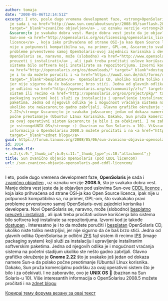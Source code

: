 ```yaml
---
author: tomaja
date: "2008-05-06T12:14:51Z"
excerpt: I eto, posle dugo vremena development faze, <strong>OpenSolaris</strong>
  je sada i <a href="http://www.sun.com/aboutsun/pr/2008-05/sunflash.20080505.2.xml"
  target="_blank">zvanično objavljen</a> , uz oznaku verzije <strong>2008.5</strong>,
  &scaron;to je svakako dobra vest. Manje dobra vest jeste da je objavljen pod uslovima
  Sun-ove <a href="http://opensolaris.org/os/licensing/opensolaris_license/">CDDL
  licence</a> , koja iako prihvaćena od strane OSI-ja kao Open Source licenca, ipak
  nije u potpunosti kompatibilna sa, na primer, GPL-om, &scaron;to svakakako pravi
  probleme prvenstveno samoj OpenSolaris-ovoj zajednici korisnika i developera. Novi
  OpenSolaris se, naravno, može (slobodno) <a href="http://www.opensolaris.com/get/index.html">besplatno
  preuzeti i instalirati</a> , ali ipak treba pročitati uslove kori&scaron;ćenja bilo
  sistema bilo softvera koji instalirate sa repozitorijuma. Izvorni kod je takođe
  <a href="http://opensolaris.org/os/downloads/" target="_blank">dostupan</a> . Interesatno
  je i to da možete poručiti i <a href="https://www2.sun.de/dct/forms/reg_us_2307_228_0.jsp"
  target="_blank">besplatan</a>  OpenSolaris CD, ukoliko niste toliko nestrpljivi,
  jer nije sigurno da će ba&scaron; brzo stići. Jedna od glavnih odlika OpenSolarisa
  je odlični <a href="http://opensolaris.org/os/community/zfs/" target="_blank">ZFS</a>  fajl
  sistem ili recimo <a href="http://opensolaris.org/os/project/pkg/" target="_blank">IPS</a>  (image
  packaging system) koji služi za instalaciju i upravljenje instaliranim softverskim
  paketima. Jedna od njegovih odlika je i mogućnost vraćanja sistema na početni stadijum
  ukoliko ste ne&scaron;to gadno zabrljali. Glavno grafičko okruženje je <strong>Gnome
  2.22</strong> &scaron;to je svakako jo&scaron; jedan od dokaza namere Sun-a da polako
  počne preotimanje (Ubuntu) LInux korisnika. Dakako, Sun pruža komercijalnu podr&scaron;ku
  za ovaj operativni sistem &scaron;to je bilo i za očekivati. I ne zaboravite, ovo
  je <strong>UNIX OS</strong> :) (baziran na Sun Solaris-u 10). Vi&scaron;e interesantih
  informacija o OpenSolarisu 2008.5 možete pročitati i na <a href="http://blogs.zdnet.com/BTL/?p=8703"
  target="_blank">zdnet blogu</a>
guid: https://forum.linuxo.org/2008/05/06/sun-zvanicno-objavio-opensolaris-pod-cddl-licencom/
id: 2014
tc-thumb-fld:
- a:2:{s:9:"_thumb_id";b:0;s:11:"_thumb_type";s:10:"attachment";}
title: Sun zvanično objavio OpenSolaris (pod CDDL licencom)
url: /sun-zvanicno-objavio-opensolaris-pod-cddl-licencom/
---
```

I eto, posle dugo vremena development faze, **OpenSolaris** je sada i <a href="http://www.sun.com/aboutsun/pr/2008-05/sunflash.20080505.2.xml" target="_blank">zvanično objavljen</a> , uz oznaku verzije **2008.5**, &scaron;to je svakako dobra vest. Manje dobra vest jeste da je objavljen pod uslovima Sun-ove [CDDL licence](http://opensolaris.org/os/licensing/opensolaris_license/) , koja iako prihvaćena od strane OSI-ja kao Open Source licenca, ipak nije u potpunosti kompatibilna sa, na primer, GPL-om, &scaron;to svakakako pravi probleme prvenstveno samoj OpenSolaris-ovoj zajednici korisnika i developera. Novi OpenSolaris se, naravno, može (slobodno) [besplatno preuzeti i instalirati](http://www.opensolaris.com/get/index.html) , ali ipak treba pročitati uslove kori&scaron;ćenja bilo sistema bilo softvera koji instalirate sa repozitorijuma. Izvorni kod je takođe <a href="http://opensolaris.org/os/downloads/" target="_blank">dostupan</a> . Interesatno je i to da možete poručiti i <a href="https://www2.sun.de/dct/forms/reg_us_2307_228_0.jsp" target="_blank">besplatan</a> OpenSolaris CD, ukoliko niste toliko nestrpljivi, jer nije sigurno da će ba&scaron; brzo stići. Jedna od glavnih odlika OpenSolarisa je odlični <a href="http://opensolaris.org/os/community/zfs/" target="_blank">ZFS</a> fajl sistem ili recimo <a href="http://opensolaris.org/os/project/pkg/" target="_blank">IPS</a> (image packaging system) koji služi za instalaciju i upravljenje instaliranim softverskim paketima. Jedna od njegovih odlika je i mogućnost vraćanja sistema na početni stadijum ukoliko ste ne&scaron;to gadno zabrljali. Glavno grafičko okruženje je **Gnome 2.22** &scaron;to je svakako jo&scaron; jedan od dokaza namere Sun-a da polako počne preotimanje (Ubuntu) LInux korisnika. Dakako, Sun pruža komercijalnu podr&scaron;ku za ovaj operativni sistem &scaron;to je bilo i za očekivati. I ne zaboravite, ovo je **UNIX OS** 🙂 (baziran na Sun Solaris-u 10). Vi&scaron;e interesantih informacija o OpenSolarisu 2008.5 možete pročitati i na <a href="http://blogs.zdnet.com/BTL/?p=8703" target="_blank">zdnet blogu</a><!--break-->

[Креирај тему форума везану за овај текст](https://linuxo.org/nova-tema-na-forumu/?se_pid=2014)